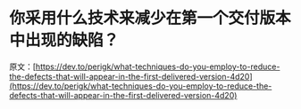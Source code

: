 # 你采用什么技术来减少在第一个交付版本中出现的缺陷？

原文：[https://dev.to/perigk/what-techniques-do-you-employ-to-reduce-the-defects-that-will-appear-in-the-first-delivered-version-4d20](https://dev.to/perigk/what-techniques-do-you-employ-to-reduce-the-defects-that-will-appear-in-the-first-delivered-version-4d20)